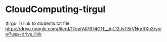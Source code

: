 # CloudComputing-tirgul

(tirgul 1) link to students.txt file: https://drive.google.com/file/d/1TewV47674GfT__iqL12JvT8rVNgrRXn3/view?usp=drive_link
